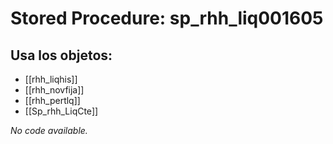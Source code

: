 # Stored Procedure: sp_rhh_liq001605

## Usa los objetos:
- [[rhh_liqhis]]
- [[rhh_novfija]]
- [[rhh_pertlq]]
- [[Sp_rhh_LiqCte]]

*No code available.*
